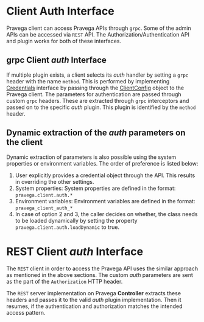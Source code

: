 # Client Auth Interface

<!--
Copyright Pravega Authors.

Licensed under the Apache License, Version 2.0 (the "License");
you may not use this file except in compliance with the License.
You may obtain a copy of the License at

    http://www.apache.org/licenses/LICENSE-2.0

Unless required by applicable law or agreed to in writing, software
distributed under the License is distributed on an "AS IS" BASIS,
WITHOUT WARRANTIES OR CONDITIONS OF ANY KIND, either express or implied.
See the License for the specific language governing permissions and
limitations under the License.
-->

Pravega client can access Pravega APIs through `grpc`. Some of the admin APIs can be accessed via `REST` API. 
The Authorization/Authentication API and plugin works for both of these interfaces.

## grpc Client _auth_ Interface
If multiple plugin exists, a client selects its _auth_ handler by setting a `grpc` header with the name `method`. 
This is performed by implementing [Credentials](https://github.com/pravega/pravega/blob/master/client/src/main/java/io/pravega/client/stream/impl/Credentials.java) interface by passing through the [ClientConfig](https://github.com/pravega/pravega/blob/master/client/src/main/java/io/pravega/client/ClientConfig.java) object to the Pravega client.
The parameters for authentication are passed through custom `grpc` headers. These are extracted through `grpc` interceptors and passed on to the specific _auth_ plugin.
This plugin is identified by the `method` header.

## Dynamic extraction of the _auth_ parameters on the client
Dynamic extraction of parameters is also possible using the system properties or environment variables.
The order of preference is listed below:

1. User explicitly provides a credential object through the API. This results in overriding the other settings.
2. System properties: System properties are defined in the format: `pravega.client.auth.*`
3. Environment variables: Environment variables are defined in the format: `pravega_client_auth_*`
4. In case of option 2 and 3, the caller decides on whether, the class needs to be loaded dynamically by setting the property `pravega.client.auth.loadDynamic` to true.
 
# REST Client _auth_ Interface
The `REST` client in order to access the Pravega API uses the similar approach as mentioned in the above sections. The custom _auth_ parameters are sent as the part of the `Authorization` HTTP header.

The `REST` server implementation on Pravega **Controller** extracts these headers and passes it to the valid _auth_ plugin implementation. Then it resumes, if the authentication and authorization matches the intended access pattern.

